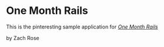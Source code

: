 # One Month Rails

This is the pinteresting sample application for
[*One Month Rails*](http://onemonthrails.com)

by Zach Rose